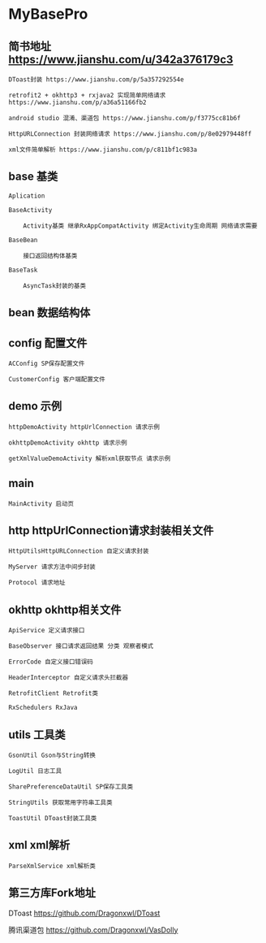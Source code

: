 # MyBasePro
## 简书地址 https://www.jianshu.com/u/342a376179c3

    DToast封装 https://www.jianshu.com/p/5a357292554e

    retrofit2 + okhttp3 + rxjava2 实现简单网络请求 https://www.jianshu.com/p/a36a51166fb2

    android studio 混淆、渠道包 https://www.jianshu.com/p/f3775cc81b6f

    HttpURLConnection 封装网络请求 https://www.jianshu.com/p/8e02979448ff

    xml文件简单解析 https://www.jianshu.com/p/c811bf1c983a

## base 基类

    Aplication

    BaseActivity

        Activity基类 继承RxAppCompatActivity 绑定Activity生命周期 网络请求需要

    BaseBean

        接口返回结构体基类

    BaseTask

        AsyncTask封装的基类

## bean 数据结构体

## config 配置文件

    ACConfig SP保存配置文件

    CustomerConfig 客户端配置文件

## demo 示例

    httpDemoActivity httpUrlConnection 请求示例

    okhttpDemoActivity okhttp 请求示例

    getXmlValueDemoActivity 解析xml获取节点 请求示例

## main

    MainActivity 启动页

## http httpUrlConnection请求封装相关文件

    HttpUtilsHttpURLConnection 自定义请求封装

    MyServer 请求方法中间步封装

    Protocol 请求地址

## okhttp okhttp相关文件

    ApiService 定义请求接口

    BaseObserver 接口请求返回结果 分类 观察者模式

    ErrorCode 自定义接口错误码

    HeaderInterceptor 自定义请求头拦截器

    RetrofitClient Retrofit类

    RxSchedulers RxJava

## utils 工具类

    GsonUtil Gson与String转换

    LogUtil 日志工具

    SharePreferenceDataUtil SP保存工具类

    StringUtils 获取常用字符串工具类

    ToastUtil DToast封装工具类

## xml xml解析
    ParseXmlService xml解析类

## 第三方库Fork地址

DToast https://github.com/Dragonxwl/DToast

腾讯渠道包 https://github.com/Dragonxwl/VasDolly

